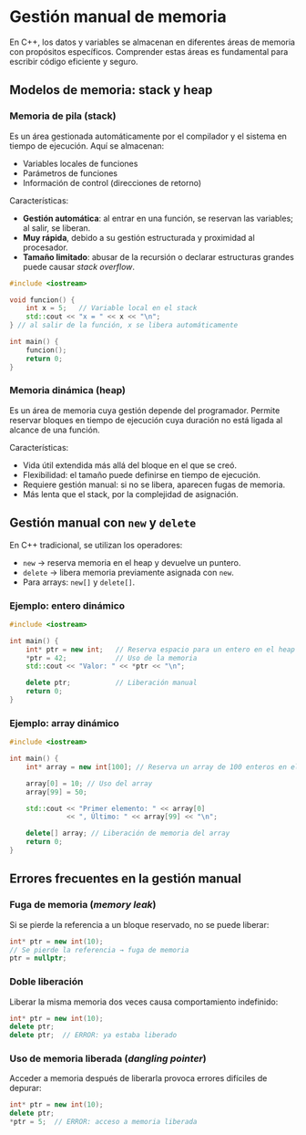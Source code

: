 # Gestión manual de memoria

En C++, los datos y variables se almacenan en diferentes áreas de memoria con propósitos específicos. Comprender estas áreas es fundamental para escribir código eficiente y seguro.

## Modelos de memoria: stack y heap

### Memoria de pila (stack)

Es un área gestionada automáticamente por el compilador y el sistema en tiempo de ejecución. Aquí se almacenan:

* Variables locales de funciones
* Parámetros de funciones
* Información de control (direcciones de retorno)

Características:

* **Gestión automática**: al entrar en una función, se reservan las variables; al salir, se liberan.
* **Muy rápida**, debido a su gestión estructurada y proximidad al procesador.
* **Tamaño limitado**: abusar de la recursión o declarar estructuras grandes puede causar *stack overflow*.

```cpp
#include <iostream>

void funcion() {
    int x = 5;   // Variable local en el stack
    std::cout << "x = " << x << "\n";
} // al salir de la función, x se libera automáticamente

int main() {
    funcion();
    return 0;
}
```

### Memoria dinámica (heap)

Es un área de memoria cuya gestión depende del programador. Permite reservar bloques en tiempo de ejecución cuya duración no está ligada al alcance de una función.

Características:

* Vida útil extendida más allá del bloque en el que se creó.
* Flexibilidad: el tamaño puede definirse en tiempo de ejecución.
* Requiere gestión manual: si no se libera, aparecen fugas de memoria.
* Más lenta que el stack, por la complejidad de asignación.

## Gestión manual con `new` y `delete`

En C++ tradicional, se utilizan los operadores:

* `new` → reserva memoria en el heap y devuelve un puntero.
* `delete` → libera memoria previamente asignada con `new`.
* Para arrays: `new[]` y `delete[]`.

### Ejemplo: entero dinámico

```cpp
#include <iostream>

int main() {
    int* ptr = new int;   // Reserva espacio para un entero en el heap
    *ptr = 42;            // Uso de la memoria
    std::cout << "Valor: " << *ptr << "\n";

    delete ptr;           // Liberación manual
    return 0;
}
```

### Ejemplo: array dinámico

```cpp
#include <iostream>

int main() {
    int* array = new int[100]; // Reserva un array de 100 enteros en el heap

    array[0] = 10; // Uso del array
    array[99] = 50;

    std::cout << "Primer elemento: " << array[0] 
              << ", Último: " << array[99] << "\n";

    delete[] array; // Liberación de memoria del array
    return 0;
}
```

## Errores frecuentes en la gestión manual

### Fuga de memoria (*memory leak*)

Si se pierde la referencia a un bloque reservado, no se puede liberar:

```cpp
int* ptr = new int(10);
// Se pierde la referencia → fuga de memoria
ptr = nullptr;
```

### Doble liberación

Liberar la misma memoria dos veces causa comportamiento indefinido:

```cpp
int* ptr = new int(10);
delete ptr;
delete ptr;  // ERROR: ya estaba liberado
```

### Uso de memoria liberada (*dangling pointer*)

Acceder a memoria después de liberarla provoca errores difíciles de depurar:

```cpp
int* ptr = new int(10);
delete ptr;
*ptr = 5;  // ERROR: acceso a memoria liberada
```

